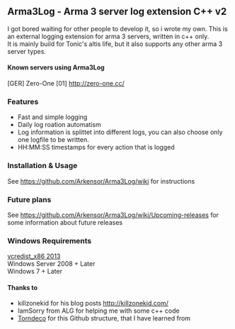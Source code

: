 ## Arma3Log - Arma 3 server log extension C++ v2

I got bored waiting for other people to develop it, so i wrote my own.
This is an external logging extension for arma 3 servers, written in c++ only.  
It is mainly build for Tonic's altis life, but it also supports any other arma 3 server types.


#### Known servers using Arma3Log
[GER] Zero-One [01] http://zero-one.cc/  


### Features

- Fast and simple logging
- Daily log roation automatism
- Log information is splittet into different logs, you can also choose only one logfile to be written.
- HH:MM:SS timestamps for every action that is logged


### Installation & Usage

See https://github.com/Arkensor/Arma3Log/wiki for instructions

### Future plans

See https://github.com/Arkensor/Arma3Log/wiki/Upcoming-releases for some information about future releases

### Windows Requirements

[vcredist_x86 2013](http://www.microsoft.com/en-ie/download/details.aspx?id=40784)  
Windows Server 2008 + Later  
Windows 7 + Later  

#### Thanks to

- killzonekid for his blog posts http://killzonekid.com/
- IamSorry from ALG for helping me with some c++ code
- [Torndeco](https://github.com/Torndeco) for this Github structure, that I have learned from
